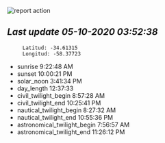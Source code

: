 ![report action](https://github.com/matiasz8/actions-for-reports/workflows/report%20action/badge.svg?branch=develop) 


## *****Last update 05-10-2020 03:52:38*****



		 Latitud: -34.61315
		 Longitud: -58.37723

 - sunrise 	 9:22:48 AM
 - sunset 	 10:00:21 PM
 - solar_noon 	 3:41:34 PM
 - day_length 	 12:37:33
 - civil_twilight_begin 	 8:57:28 AM
 - civil_twilight_end 	 10:25:41 PM
 - nautical_twilight_begin 	 8:27:32 AM
 - nautical_twilight_end 	 10:55:36 PM
 - astronomical_twilight_begin 	 7:56:57 AM
 - astronomical_twilight_end 	 11:26:12 PM
